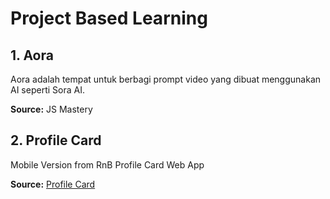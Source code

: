 # Project Based Learning

## 1. Aora

Aora adalah tempat untuk berbagi prompt video yang dibuat menggunakan AI seperti Sora AI.

**Source:** JS Mastery

## 2. Profile Card

Mobile Version from RnB Profile Card Web App

**Source:** [Profile Card](https://rnb-profile-card.vercel.app/)
